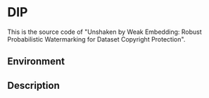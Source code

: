 # DIP

This is the source code of "Unshaken by Weak Embedding: Robust Probabilistic Watermarking for Dataset Copyright Protection".

## Environment

## Description
